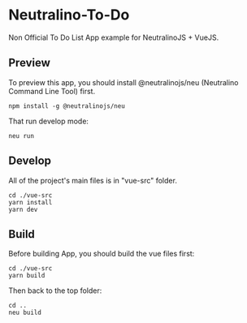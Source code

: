 # Neutralino-To-Do 
Non Official To Do List App example for NeutralinoJS + VueJS.

## Preview
To preview this app, you should install @neutralinojs/neu (Neutralino Command Line Tool) first.
```
npm install -g @neutralinojs/neu
```
That run develop mode:
```
neu run
```
## Develop
All of the project's main files is in "vue-src" folder.
```
cd ./vue-src
yarn install
yarn dev
```

## Build
Before building App, you should build the vue files first:
```
cd ./vue-src
yarn build
```
Then back to the top folder:
```
cd ..
neu build
```


